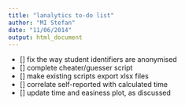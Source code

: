 ```yaml
---
title: "lanalytics to-do list"
author: "MI Stefan"
date: "11/06/2014"
output: html_document
---
```


- [] fix the way student identifiers are anonymised
- [] complete cheater/guesser script
- [] make existing scripts export xlsx files
- [] correlate self-reported with calculated time
- [] update time and easiness plot, as discussed
